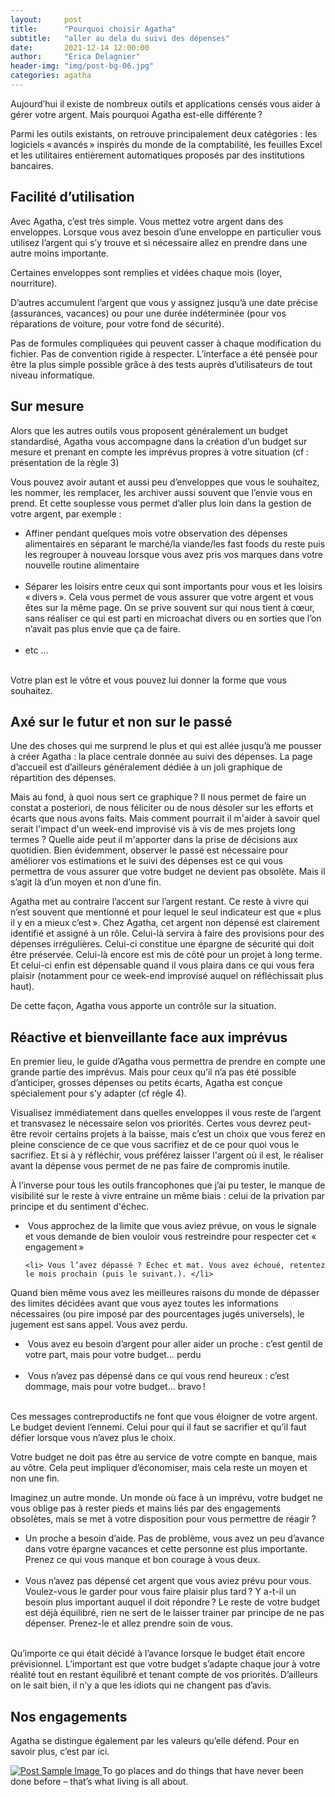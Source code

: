 ```yaml
---
layout:     post
title:      "Pourquoi choisir Agatha"
subtitle:   "aller au dela du suivi des dépenses"
date:       2021-12-14 12:00:00
author:     "Erica Delagnier"
header-img: "img/post-bg-06.jpg"
categories: agatha
---
```


Aujourd’hui il existe de nombreux outils et applications censés vous aider à gérer votre argent. Mais pourquoi Agatha est-elle différente ?

Parmi les outils existants, on retrouve principalement deux catégories : les logiciels « avancés » inspirés du monde de la comptabilité, les feuilles Excel et les utilitaires entièrement automatiques proposés par des institutions bancaires. 

<h2 class="section-heading">Facilité d’utilisation</h2>

Avec Agatha, c’est très simple. Vous mettez votre argent dans des enveloppes. Lorsque vous avez besoin d’une enveloppe en particulier vous utilisez l’argent qui s’y trouve et si nécessaire allez en prendre dans une autre moins importante.

Certaines enveloppes sont remplies et vidées chaque mois (loyer, nourriture). 

D’autres accumulent l’argent que vous y assignez jusqu’à une date précise (assurances, vacances) ou pour une durée indéterminée (pour vos réparations de voiture, pour votre fond de sécurité).

Pas de formules compliquées qui peuvent casser à chaque modification du fichier. Pas de convention rigide à respecter. L’interface a été pensée pour être la plus simple possible grâce à des tests auprès d’utilisateurs de tout niveau informatique.

<h2 class="section-heading">Sur mesure</h2>

Alors que les autres outils vous proposent généralement un budget standardisé, Agatha vous accompagne dans la création d’un budget sur mesure et prenant en compte les imprévus propres à votre situation (cf : présentation de la règle 3)

Vous pouvez avoir autant et aussi peu d’enveloppes que vous le souhaitez, les nommer, les remplacer, les archiver aussi souvent que l’envie vous en prend. Et cette souplesse vous permet d’aller plus loin dans la gestion de votre argent, par exemple :

<ul>
    <li>Affiner pendant quelques mois votre observation des dépenses alimentaires en séparant le marché/la viande/les fast foods du reste puis les regrouper à nouveau lorsque vous avez pris vos marques dans votre nouvelle routine alimentaire</li> 
    <li>Séparer les loisirs entre ceux qui sont importants pour vous et les loisirs « divers ». Cela vous permet de vous assurer que votre argent et vous êtes sur la même page. On se prive souvent sur qui nous tient à cœur, sans réaliser ce qui est parti en microachat divers ou en sorties que l’on n’avait pas plus envie que ça de faire.</li> 
    <li>etc ...</li> 
</ul>

Votre plan est le vôtre et vous pouvez lui donner la forme que vous souhaitez. 

<h2 class="section-heading">Axé sur le futur et non sur le passé</h2>

Une des choses qui me surprend le plus et qui est allée jusqu’à me pousser à créer Agatha : la place centrale donnée au suivi des dépenses. La page d’accueil est d’ailleurs généralement dédiée à un joli graphique de répartition des dépenses. 

Mais au fond, à quoi nous sert ce graphique ? Il nous permet de faire un constat a posteriori, de nous féliciter ou de nous désoler sur les efforts et écarts que nous avons faits. Mais comment pourrait il m'aider à savoir quel serait l'impact d'un week-end improvisé vis à vis de mes projets long termes ? Quelle aide peut il m'apporter dans la prise de décisions aux quotidien.
Bien évidemment, observer le passé est nécessaire pour améliorer vos estimations et le suivi des dépenses est ce qui vous permettra de vous assurer que votre budget ne devient pas obsolète. Mais il s’agit là d’un moyen et non d’une fin.

Agatha met au contraire l’accent sur l’argent restant. Ce reste à vivre qui n’est souvent que mentionné et pour lequel le seul indicateur est que « plus il y en a mieux c’est ». 
Chez Agatha, cet argent non dépensé est clairement identifié et assigné à un rôle. Celui-là servira à faire des provisions pour des dépenses irrégulières. Celui-ci constitue une épargne de sécurité qui doit être préservée. Celui-là encore est mis de côté pour un projet à long terme. Et celui-ci enfin est dépensable quand il vous plaira dans ce qui vous fera plaisir (notamment pour ce week-end improvisé auquel on réfléchissait plus haut).

De cette façon, Agatha vous apporte un contrôle sur la situation. 

<h2 class="section-heading">Réactive et bienveillante face aux imprévus</h2>

En premier lieu, le guide d’Agatha vous permettra de prendre en compte une grande partie des imprévus. Mais pour ceux qu’il n’a pas été possible d’anticiper, grosses dépenses ou petits écarts, Agatha est conçue spécialement pour s’y adapter (cf régle 4). 

Visualisez immédiatement dans quelles enveloppes il vous reste de l’argent et transvasez le nécessaire selon vos priorités. Certes vous devrez peut-être revoir certains projets à la baisse, mais c’est un choix que vous ferez en pleine conscience de ce que vous sacrifiez et de ce pour quoi vous le sacrifiez. Et si à y réfléchir, vous préférez laisser l'argent où il est, le réaliser avant la dépense vous permet de ne pas faire de compromis inutile.

À l’inverse pour tous les outils francophones que j’ai pu tester, le manque de visibilité sur le reste à vivre entraine un même biais : celui de la privation par principe et du sentiment d'échec.

<ul>
    <li> Vous approchez de la limite que vous aviez prévue, on vous le signale et vous demande de bien vouloir vous restreindre pour respecter cet « engagement » </li>
    
    <li> Vous l’avez dépassé ? Échec et mat. Vous avez échoué, retentez le mois prochain (puis le suivant.). </li> 
</ul>

Quand bien même vous avez les meilleures raisons du monde de dépasser des limites décidées avant que vous ayez toutes les informations nécessaires (ou pire imposé par des pourcentages jugés universels), le jugement est sans appel. Vous avez perdu.

<ul>
    <li> Vous avez eu besoin d’argent pour aller aider un proche : c’est gentil de votre part, mais pour votre budget… perdu</li> 
    <li> Vous n’avez pas dépensé dans ce qui vous rend heureux : c’est dommage, mais pour votre budget… bravo !</li> 
</ul>

Ces messages contreproductifs ne font que vous éloigner de votre argent. Le budget devient l’ennemi. Celui pour qui il faut se sacrifier et qu’il faut défier lorsque vous n’avez plus le choix.

Votre budget ne doit pas être au service de votre compte en banque, mais au vôtre. Cela peut impliquer d’économiser, mais cela reste un moyen et non une fin.

Imaginez un autre monde. Un monde où face à un imprévu, votre budget ne vous oblige pas à rester pieds et mains liés par des engagements obsolètes, mais se met à votre disposition pour vous permettre de réagir ?

<ul>
    <li>Un proche a besoin d’aide. Pas de problème, vous avez un peu d’avance dans votre épargne vacances et cette personne est plus importante. Prenez ce qui vous manque et bon courage à vous deux.</li> 
    <li>Vous n’avez pas dépensé cet argent que vous aviez prévu pour vous. Voulez-vous le garder pour vous faire plaisir plus tard ? Y a-t-il un besoin plus important auquel il doit répondre ? Le reste de votre budget est déjà équilibré, rien ne sert de le laisser trainer par principe de ne pas dépenser. Prenez-le et allez prendre soin de vous.</li> 
</ul>

Qu’importe ce qui était décidé à l’avance lorsque le budget était encore prévisionnel. L’important est que votre budget s’adapte chaque jour à votre réalité tout en restant équilibré et tenant compte de vos priorités. D’ailleurs on le sait bien, il n’y a que les idiots qui ne changent pas d’avis.

<h2 class="section-heading">Nos engagements</h2>

Agatha se distingue également par les valeurs qu’elle défend. Pour en savoir plus, c’est par ici.


<a href="#">
    <img src="{{ site.baseurl }}/img/post-sample-image.jpg" class="img-responsive" alt="Post Sample Image">
</a>
<span class="caption text-muted">To go places and do things that have never been done before – that’s what living is all about.</span>

